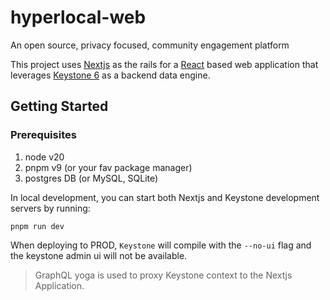 # hyperlocal-web

An open source, privacy focused, community engagement platform

This project uses [Nextjs](https://nextjs.org/) as the rails for a [React](https://react.dev/) based web application that leverages [Keystone 6](https://keystonejs.com/) as a backend data engine.

## Getting Started

### Prerequisites

1. node v20
2. pnpm v9 (or your fav package manager)
3. postgres DB (or MySQL, SQLite)

In local development, you can start both Nextjs and Keystone development servers by running:

```
pnpm run dev
```

When deploying to PROD, `Keystone` will compile with the `--no-ui` flag and the keystone admin ui will not be available.

> GraphQL yoga is used to proxy Keystone context to the Nextjs Application.
